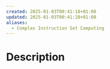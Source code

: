 ```yaml
---
created: 2025-01-03T00:41:18+01:00
updated: 2025-01-03T00:41:28+01:00
aliases:
  - Complex Instruction Set Computing
---
```

# Description